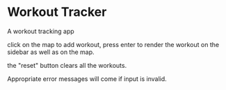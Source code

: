 # Workout Tracker
A workout tracking app

click on the map to add workout, press enter to render the workout on the sidebar as well as on the map.


the "reset" button clears all the workouts.


Appropriate error messages will come if input is invalid.



